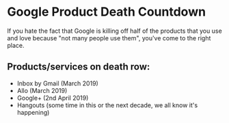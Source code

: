 # Google Product Death Countdown

If you hate the fact that Google is killing off half of the products that you use and love because "not many people use them", you've come to the right place.

## Products/services on death row:
- Inbox by Gmail (March 2019)
- Allo (March 2019)
- Google+ (2nd April 2019)
- Hangouts (some time in this or the next decade, we all know it's happening)
